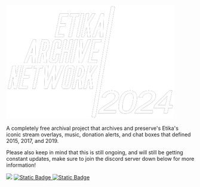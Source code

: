 

![](IGNOREME.md/ETIKAARCHIVErendernewblack-removebg-preview.png)

A completely free archival project that archives and preserve's Etika's iconic stream overlays, music, donation alerts, and chat boxes that defined 2015, 2017, and 2019. 

Please also keep in mind that this is still ongoing, and will still be getting constant updates, make sure to join the discord server down below for more information! 

<a href="https://discord.gg/aezsFcKbgh"><img src="https://img.shields.io/discord/1189286392728145920" /></a>
<a href="https://drive.google.com/drive/folders/1u0urTAbpmxroCQMXDqd5wfQaQInDh_PN?usp=sharing"><img alt="Static Badge" src="https://img.shields.io/badge/download-(google%20drive)-%20light%20blue">
<img alt="Static Badge" src="https://img.shields.io/badge/download%20size%20-~600MB-%20light%20blue"> 


